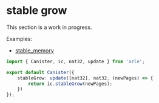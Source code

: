 # stable grow

This section is a work in progress.

Examples:

-   [stable_memory](https://github.com/demergent-labs/azle/tree/main/examples/stable_memory)

```typescript
import { Canister, ic, nat32, update } from 'azle';

export default Canister({
    stableGrow: update([nat32], nat32, (newPages) => {
        return ic.stableGrow(newPages);
    })
});
```
